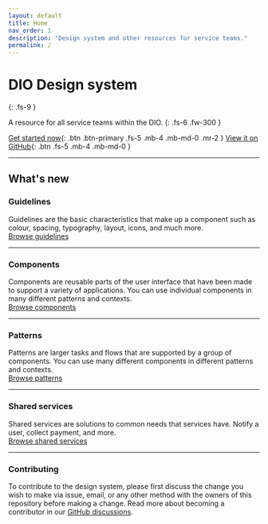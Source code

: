 ```yaml
---
layout: default
title: Home
nav_order: 1
description: "Design system and other resources for service teams."
permalink: /
---
```


# DIO Design system
{: .fs-9 }

A resource for all service teams within the DIO.
{: .fs-6 .fw-300 }

[Get started now](#getting-started){: .btn .btn-primary .fs-5 .mb-4 .mb-md-0 .mr-2 } [View it on GitHub](https://ui-components.alpha.alberta.ca/?path=/story/react_react-components-callout--variants){: .btn .fs-5 .mb-4 .mb-md-0 }

---

## What's new

### Guidelines

Guidelines are the basic characteristics that make up a component such as colour, spacing, typography, layout, icons, and much more.
<br>
[Browse guidelines]()

---

### Components

Components are reusable parts of the user interface that have been made to support a variety of applications. You can use individual components in many different patterns and contexts.
<br>
[Browse components]()

---

### Patterns

Patterns are larger tasks and flows that are supported by a group of components. You can use many different components in different patterns and contexts.
<br>
[Browse patterns]()

---

### Shared services

Shared services are solutions to common needs that services have. Notify a user, collect payment, and more.
<br>
[Browse shared services]()

---

### Contributing

To contribute to the design system, please first discuss the change you wish to make via issue, email, or any other method with the owners of this repository before making a change. Read more about becoming a contributor in our [GitHub discussions]().
